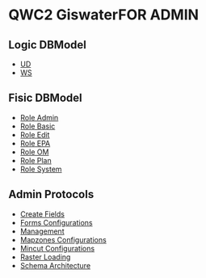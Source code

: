 <script>
    var style = document.createElement('style');
    style.innerHTML = `
        .wy-nav-content {
            width: 100% !important;
            max-width: 100% !important;
            margin: 0 auto !important;
        }
    `;
    document.head.appendChild(style);
</script>

# QWC2 GiswaterFOR ADMIN

## Logic DBModel
- [UD](logic_dbmodel/ud/ud.md)
- [WS](logic_dbmodel/ws/ws.md)

## Fisic DBModel
- [Role Admin](fisic_dbmodel/role_admin/role_admin.md)
- [Role Basic](fisic_dbmodel/role_basic/role_basic.md)
- [Role Edit](fisic_dbmodel/role_edit/role_edit.md)
- [Role EPA](fisic_dbmodel/role_epa/role_epa.md)
- [Role OM](fisic_dbmodel/role_om/role_om.md)
- [Role Plan](fisic_dbmodel/role_plan/role_plan.md)
- [Role System](fisic_dbmodel/role_system/role_system.md)

## Admin Protocols
- [Create Fields](admin_protocols/create_fields/create_fields.md)
- [Forms Configurations](admin_protocols/forms_configurations/forms_configurations.md)
- [Management](admin_protocols/management/management.md)
- [Mapzones Configurations](admin_protocols/mapzones_configurations/mapzones_configurations.md)
- [Mincut Configurations](admin_protocols/mincut_configurations/mincut_configurations.md)
- [Raster Loading](admin_protocols/raster_loading/raster_loading.md)
- [Schema Architecture](admin_protocols/schema_architecture/schema_architecture.md)